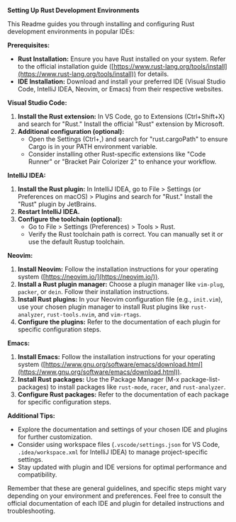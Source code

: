 **Setting Up Rust Development Environments**

This Readme guides you through installing and configuring Rust development environments in popular IDEs:

**Prerequisites:**

-   **Rust Installation:**  Ensure you have Rust installed on your system. Refer to the official installation guide ([https://www.rust-lang.org/tools/install](https://www.rust-lang.org/tools/install)) for details.
-   **IDE Installation:**  Download and install your preferred IDE (Visual Studio Code, IntelliJ IDEA, Neovim, or Emacs) from their respective websites.

**Visual Studio Code:**

1.  **Install the Rust extension:**  In VS Code, go to Extensions (Ctrl+Shift+X) and search for "Rust." Install the official "Rust" extension by Microsoft.
2.  **Additional configuration (optional):**
    -   Open the Settings (Ctrl+,) and search for "rust.cargoPath" to ensure Cargo is in your PATH environment variable.
    -   Consider installing other Rust-specific extensions like "Code Runner" or "Bracket Pair Colorizer 2" to enhance your workflow.

**IntelliJ IDEA:**

1.  **Install the Rust plugin:**  In IntelliJ IDEA, go to File > Settings (or Preferences on macOS) > Plugins and search for "Rust." Install the "Rust" plugin by JetBrains.
2.  **Restart IntelliJ IDEA.**
3.  **Configure the toolchain (optional):**
    -   Go to File > Settings (Preferences) > Tools > Rust.
    -   Verify the Rust toolchain path is correct. You can manually set it or use the default Rustup toolchain.

**Neovim:**

1.  **Install Neovim:**  Follow the installation instructions for your operating system ([https://neovim.io/](https://neovim.io/)).
2.  **Install a Rust plugin manager:**  Choose a plugin manager like  `vim-plug`,  `packer`, or  `dein`. Follow their installation instructions.
3.  **Install Rust plugins:**  In your Neovim configuration file (e.g.,  `init.vim`), use your chosen plugin manager to install Rust plugins like  `rust-analyzer`,  `rust-tools.nvim`, and  `vim-rtags`.
4.  **Configure the plugins:**  Refer to the documentation of each plugin for specific configuration steps.

**Emacs:**

1.  **Install Emacs:**  Follow the installation instructions for your operating system ([https://www.gnu.org/software/emacs/download.html](https://www.gnu.org/software/emacs/download.html)).
2.  **Install Rust packages:**  Use the Package Manager (M-x package-list-packages) to install packages like  `rust-mode`,  `racer`, and  `rust-analyzer`.
3.  **Configure Rust packages:**  Refer to the documentation of each package for specific configuration steps.

**Additional Tips:**

-   Explore the documentation and settings of your chosen IDE and plugins for further customization.
-   Consider using workspace files (`.vscode/settings.json`  for VS Code,  `.idea/workspace.xml`  for IntelliJ IDEA) to manage project-specific settings.
-   Stay updated with plugin and IDE versions for optimal performance and compatibility.

Remember that these are general guidelines, and specific steps might vary depending on your environment and preferences. Feel free to consult the official documentation of each IDE and plugin for detailed instructions and troubleshooting.
